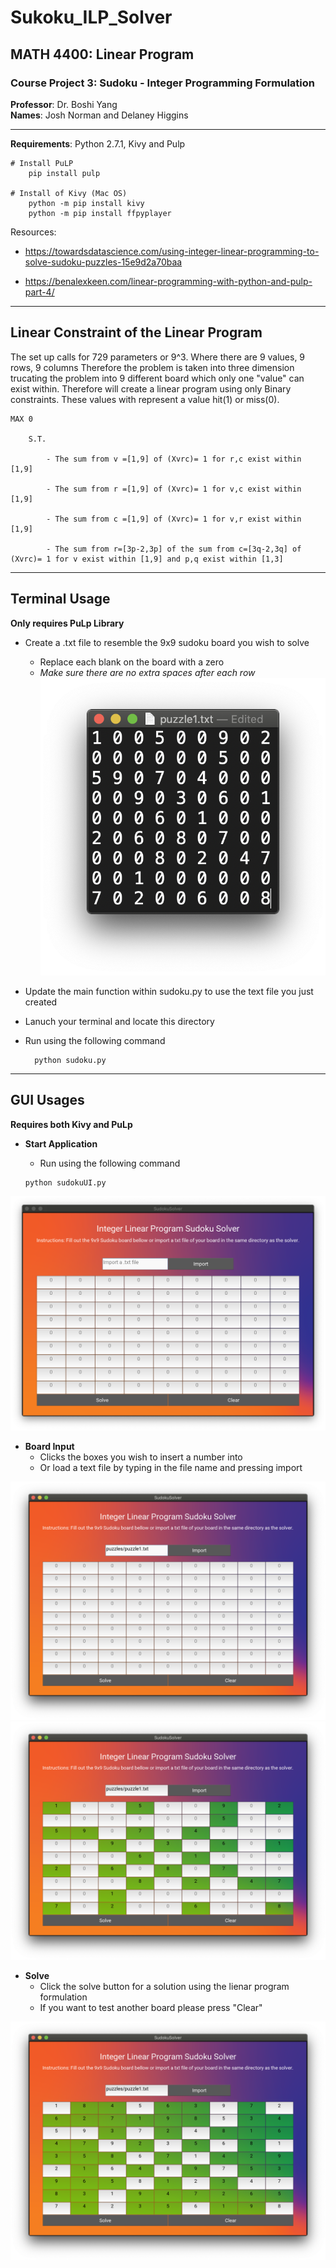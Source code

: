 # Sukoku_ILP_Solver

## **MATH 4400**: Linear Program 
### Course Project 3: Sudoku - Integer Programming Formulation 
**Professor**: Dr. Boshi Yang  
**Names**: Josh Norman and Delaney Higgins
___

**Requirements**: Python 2.7.1, Kivy and Pulp 
    
    # Install PuLP 
        pip install pulp

    # Install of Kivy (Mac OS)
        python -m pip install kivy
        python -m pip install ffpyplayer


Resources: 

- https://towardsdatascience.com/using-integer-linear-programming-to-solve-sudoku-puzzles-15e9d2a70baa

- https://benalexkeen.com/linear-programming-with-python-and-pulp-part-4/

___

## Linear Constraint of the Linear Program 

The set up calls for 729 parameters or 9^3. Where there are 9 values, 9 rows, 9 columns
Therefore the problem is taken into three dimension trucating the problem into 9 different board 
which only one "value" can exist within. Therefore will create a linear program using only Binary 
constraints. These values with represent a value hit(1) or miss(0). 


    MAX 0 

        S.T. 

            - The sum from v =[1,9] of (Xvrc)= 1 for r,c exist within [1,9]

            - The sum from r =[1,9] of (Xvrc)= 1 for v,c exist within [1,9]

            - The sum from c =[1,9] of (Xvrc)= 1 for v,r exist within [1,9]
    
            - The sum from r=[3p-2,3p] of the sum from c=[3q-2,3q] of (Xvrc)= 1 for v exist within [1,9] and p,q exist within [1,3]

___
## Terminal Usage 

**Only requires PuLp Library**
- Create a .txt file to resemble the 9x9 sudoku board you wish to solve 
    -  Replace each blank on the board with a zero
    -  *Make sure there are no extra spaces after each row*
![alt text](data/textfile.png)

- Update the main function within sudoku.py  to use the text file you just created

- Lanuch your terminal and locate this directory 
- Run using the following command 

        python sudoku.py 

___
## GUI Usages
   **Requires both Kivy and PuLp** 

- **Start Application**
    -  Run using the following command
      
      python sudokuUI.py 

![alt text](data/landingPage.png)

- **Board Input** 
    - Clicks the boxes you wish to insert a number into
    - Or load a text file by typing in the file name and pressing import 

![alt text](data/fileInput.png)
![alt text](data/fileInputCompletion.png)

- **Solve** 
    - Click the solve button for a solution using the lienar program formulation 
    - If you want to test another board please press "Clear"

![alt text](data/solved.png)